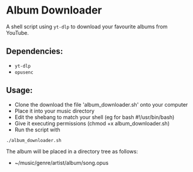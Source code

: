 # Album Downloader
A shell script using `yt-dlp` to download your favourite albums from YouTube.

## Dependencies:
* `yt-dlp`
* `opusenc`

## Usage:
* Clone the download the file 'album_downloader.sh' onto your computer
* Place it into your music directory
* Edit the shebang to match your shell (eg for bash #!/usr/bin/bash)
* Give it executing permissions (chmod +x album_downloader.sh)
* Run the script with 
```bash
./album_downloader.sh
```

The album will be placed in a directory tree as follows:
* ~/music/genre/artist/album/song.opus
